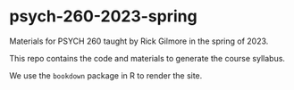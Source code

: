 # psych-260-2023-spring
Materials for PSYCH 260 taught by Rick Gilmore in the spring of 2023.

This repo contains the code and materials to generate the course syllabus.

We use the `bookdown` package in R to render the site.
